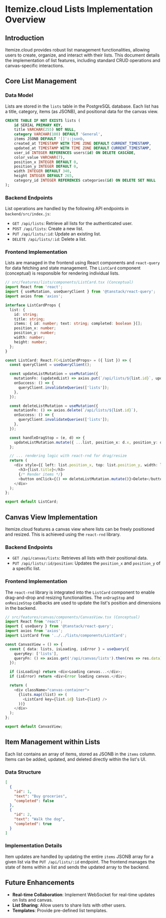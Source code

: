# Itemize.cloud Lists Implementation Overview

## Introduction

Itemize.cloud provides robust list management functionalities, allowing users to create, organize, and interact with their lists. This document details the implementation of list features, including standard CRUD operations and canvas-specific interactions.

## Core List Management

### Data Model

Lists are stored in the `lists` table in the PostgreSQL database. Each list has a title, category, items (as JSONB), and positional data for the canvas view.

```sql
CREATE TABLE IF NOT EXISTS lists (
    id SERIAL PRIMARY KEY,
    title VARCHAR(255) NOT NULL,
    category VARCHAR(100) DEFAULT 'General',
    items JSONB DEFAULT '[]'::jsonb,
    created_at TIMESTAMP WITH TIME ZONE DEFAULT CURRENT_TIMESTAMP,
    updated_at TIMESTAMP WITH TIME ZONE DEFAULT CURRENT_TIMESTAMP,
    user_id INTEGER REFERENCES users(id) ON DELETE CASCADE,
    color_value VARCHAR(7),
    position_x INTEGER DEFAULT 0,
    position_y INTEGER DEFAULT 0,
    width INTEGER DEFAULT 340,
    height INTEGER DEFAULT 265,
    category_id INTEGER REFERENCES categories(id) ON DELETE SET NULL
);
```

### Backend Endpoints

List operations are handled by the following API endpoints in `backend/src/index.js`:

-   `GET /api/lists`: Retrieve all lists for the authenticated user.
-   `POST /api/lists`: Create a new list.
-   `PUT /api/lists/:id`: Update an existing list.
-   `DELETE /api/lists/:id`: Delete a list.

### Frontend Implementation

Lists are managed in the frontend using React components and `react-query` for data fetching and state management. The `ListCard` component (conceptual) is responsible for rendering individual lists.

```typescript
// src/features/lists/components/ListCard.tsx (Conceptual)
import React from 'react';
import { useMutation, useQueryClient } from '@tanstack/react-query';
import axios from 'axios';

interface ListCardProps {
  list: {
    id: string;
    title: string;
    items: { id: number; text: string; completed: boolean }[];
    position_x: number;
    position_y: number;
    width: number;
    height: number;
  };
}

const ListCard: React.FC<ListCardProps> = ({ list }) => {
  const queryClient = useQueryClient();

  const updateListMutation = useMutation({
    mutationFn: (updatedList) => axios.put(`/api/lists/${list.id}`, updatedList),
    onSuccess: () => {
      queryClient.invalidateQueries(['lists']);
    },
  });

  const deleteListMutation = useMutation({
    mutationFn: () => axios.delete(`/api/lists/${list.id}`),
    onSuccess: () => {
      queryClient.invalidateQueries(['lists']);
    },
  });

  const handleDragStop = (e, d) => {
    updateListMutation.mutate({ ...list, position_x: d.x, position_y: d.y });
  };

  // ... rendering logic with react-rnd for drag/resize
  return (
    <div style={{ left: list.position_x, top: list.position_y, width: list.width, height: list.height }}>
      <h3>{list.title}</h3>
      {/* Render items */}
      <button onClick={() => deleteListMutation.mutate()}>Delete</button>
    </div>
  );
};

export default ListCard;
```

## Canvas View Implementation

Itemize.cloud features a canvas view where lists can be freely positioned and resized. This is achieved using the `react-rnd` library.

### Backend Endpoints

-   `GET /api/canvas/lists`: Retrieves all lists with their positional data.
-   `PUT /api/lists/:id/position`: Updates the `position_x` and `position_y` of a specific list.

### Frontend Implementation

The `react-rnd` library is integrated into the `ListCard` component to enable drag-and-drop and resizing functionalities. The `onDragStop` and `onResizeStop` callbacks are used to update the list's position and dimensions in the backend.

```typescript
// src/features/canvas/components/CanvasView.tsx (Conceptual)
import React from 'react';
import { useQuery } from '@tanstack/react-query';
import axios from 'axios';
import ListCard from '../../lists/components/ListCard';

const CanvasView = () => {
  const { data: lists, isLoading, isError } = useQuery({
    queryKey: ['lists'],
    queryFn: () => axios.get('/api/canvas/lists').then(res => res.data),
  });

  if (isLoading) return <div>Loading canvas...</div>;
  if (isError) return <div>Error loading canvas.</div>;

  return (
    <div className="canvas-container">
      {lists.map((list) => (
        <ListCard key={list.id} list={list} />
      ))}
    </div>
  );
};

export default CanvasView;
```

## Item Management within Lists

Each list contains an array of items, stored as JSONB in the `items` column. Items can be added, updated, and deleted directly within the list's UI.

### Data Structure

```json
[
  {
    "id": 1,
    "text": "Buy groceries",
    "completed": false
  },
  {
    "id": 2,
    "text": "Walk the dog",
    "completed": true
  }
]
```

### Implementation Details

Item updates are handled by updating the entire `items` JSONB array for a given list via the `PUT /api/lists/:id` endpoint. The frontend manages the state of items within a list and sends the updated array to the backend.

## Future Enhancements

- **Real-time Collaboration**: Implement WebSocket for real-time updates on lists and canvas.
- **List Sharing**: Allow users to share lists with other users.
- **Templates**: Provide pre-defined list templates.
